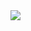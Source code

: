 
<picture>
  <source
    srcset="https://github-readme-stats.vercel.app/api?username=LuizKirsch&show_icons=true&theme=dark"
    media="(prefers-color-scheme: dark)"
  />
  <source
    srcset="https://github-readme-stats.vercel.app/api?username=LuizKirsch&show_icons=true"
    media="(prefers-color-scheme: light), (prefers-color-scheme: no-preference)"
  />
  <img src="https://github-readme-stats.vercel.app/api?username=LuizKirsch&show_icons=true" />
</picture>
